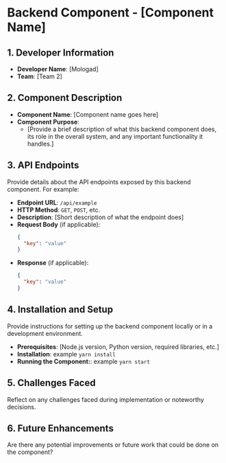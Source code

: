 # Backend Component - [Component Name]

## 1. Developer Information

- **Developer Name**: [Mologad]
- **Team**: [Team 2]

## 2. Component Description

- **Component Name**: [Component name goes here]
- **Component Purpose**:
  - [Provide a brief description of what this backend component does, its role in the overall system, and any important functionality it handles.]

## 3. API Endpoints

Provide details about the API endpoints exposed by this backend component. For example:

- **Endpoint URL**: `/api/example`
- **HTTP Method**: `GET`, `POST`, etc.
- **Description**: [Short description of what the endpoint does]
- **Request Body** (if applicable):
  ```json
  {
    "key": "value"
  }
  ```
- **Response** (if applicable):
  ```json
  {
    "key": "value"
  }
  ```

## 4. Installation and Setup

Provide instructions for setting up the backend component locally or in a development environment.

- **Prerequisites**: [Node.js version, Python version, required libraries, etc.]
- **Installation**: example `yarn install`
- **Running the Component:**: example `yarn start`

## 5. Challenges Faced

Reflect on any challenges faced during implementation or noteworthy decisions.

## 6. Future Enhancements

Are there any potential improvements or future work that could be done on the component?
